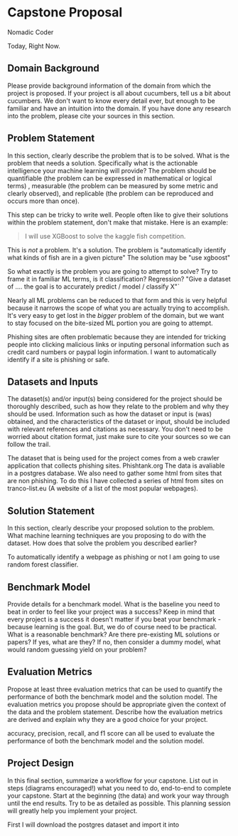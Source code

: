 # Capstone Proposal

Nomadic Coder

Today, Right Now.

## Domain Background

Please provide background information of the domain from which the project is proposed.  If your project is all about cucumbers, tell us a bit about cucumbers. We don't want to know every detail ever, but enough to be familiar and have an intuition into the domain. If you have done any research into the problem, please cite your sources in this section.





## Problem Statement

In this section, clearly describe the problem that is to be solved. What is the problem that needs a solution. Specifically what is the actionable intelligence your machine learning will provide? The problem should be quantifiable (the problem can be expressed in mathematical or logical terms) , measurable (the problem can be measured by some metric and clearly observed), and replicable (the problem can be reproduced and occurs more than once).

This step can be tricky to write well.  People often like to give their solutions within the problem statement, don't make that mistake.  Here is an example:

>I will use XGBoost to solve the kaggle fish competition.

This is _not_ a problem.  It's a solution.  The problem is "automatically identify what kinds of fish are in a given picture"  The solution may be "use xgboost"

So what exactly is the problem you are going to attempt to solve? Try to frame it in familiar ML terms, is it classification? Regression? "Give a dataset of .... the goal is to accurately predict / model / classify X"`

Nearly all ML problems can be reduced to that form and this is very helpful because it narrows the scope of what you are actually trying to accomplish. It's very easy to get lost in the _bigger_ problem of the domain, but we want to stay focused on the bite-sized ML portion you are going to attempt.


Phishing sites are often problematic because they are intended for tricking people into clicking malicious links or inputing personal information such as credit card numbers or paypal login information. I want to automatically identify if a site is phishing or safe.

## Datasets and Inputs

The dataset(s) and/or input(s) being considered for the project should be thoroughly described, such as how they relate to the problem and why they should be used. Information such as how the dataset or input is (was) obtained, and the characteristics of the dataset or input, should be included with relevant references and citations as necessary.  You don't need to be worried about citation format, just make sure to cite your sources so we can follow the trail. 


The dataset that is being used for the project comes from a web crawler application that collects phishing sites. Phishtank.org The data is avaliable in a postgres database. We also need to gather some html from sites that are non phishing. To do this I have collected a series of html from sites on tranco-list.eu (A website of a list of the most popular webpages). 

## Solution Statement

In this section, clearly describe your proposed solution to the problem. What machine learning techniques are you proposing to do with the dataset. How does that solve the problem you described earlier? 

To automatically identify a webpage as phishing or not I am going to use random forest classifier.  

## Benchmark Model

Provide details for a benchmark model.  What is the baseline you need to beat in order to feel like your project was a success? Keep in mind that every project is a success it doesn't matter if you beat your benchmark - because learning is the goal. But, we do of course need to be practical. What is a reasonable benchmark? Are there pre-existing ML solutions or papers? If yes, what are they? If no, then consider a dummy model, what would random guessing yield on your problem?



## Evaluation Metrics

Propose at least three evaluation metrics that can be used to quantify the performance of both the benchmark model and the solution model. The evaluation metrics you propose should be appropriate given the context of the data and the problem statement. Describe how the evaluation metrics are derived and explain why they are a good choice for your project.

accuracy, precision, recall, and f1 score can all be used to evaluate the performance of both the benchmark model and the solution model. 

## Project Design

In this final section, summarize a workflow for your capstone. List out in steps (diagrams encouraged!) what you need to do, end-to-end to complete your capstone.  Start at the beginning (the data) and work your way through until the end results.  Try to be as detailed as possible. This planning session will greatly help you implement your project.

First I will download the postgres dataset and import it into